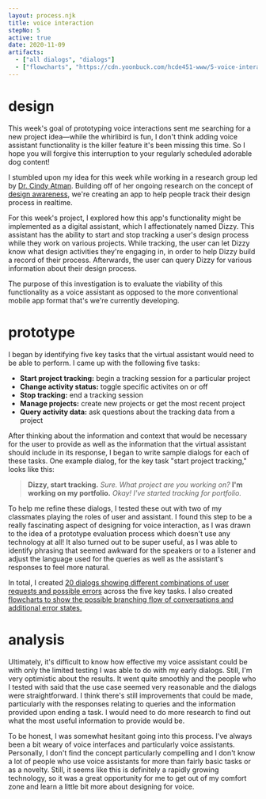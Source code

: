 ```yaml
---
layout: process.njk
title: voice interaction
stepNo: 5
active: true
date: 2020-11-09
artifacts:
  - ["all dialogs", "dialogs"]
  - ["flowcharts", "https://cdn.yoonbuck.com/hcde451-www/5-voice-interaction/flowchart.pdf"]
---
```


# design

This week's goal of prototyping voice interactions sent me searching for a new project idea—while the whirlibird is fun, I don't think adding voice assistant functionality is the killer feature it's been missing this time. So I hope you will forgive this interruption to your regularly scheduled adorable dog content!

I stumbled upon my idea for this week while working in a research group led by <a href="https://www.hcde.washington.edu/atman" target="_blank">Dr. Cindy Atman</a>. Building off of her ongoing research on the concept of <a href="https://www.youtube.com/watch?v=pV3qEAIeiSY" target="_blank">design awareness</a>, we're creating an app to help people track their design process in realtime.

For this week's project, I explored how this app's functionality might be implemented as a digital assistant, which I affectionately named Dizzy. This assistant has the ability to start and stop tracking a user's design process while they work on various projects. While tracking, the user can let Dizzy know what design activities they're engaging in, in order to help Dizzy build a record of their process. Afterwards, the user can query Dizzy for various information about their design process.

The purpose of this investigation is to evaluate the viability of this functionality as a voice assistant as opposed to the more conventional mobile app format that's we're currently developing.

# prototype

I began by identifying five key tasks that the virtual assistant would need to be able to perform. I came up with the following five tasks:

- **Start project tracking:** begin a tracking session for a particular project
- **Change activity status:** toggle specific activites on or off
- **Stop tracking:** end a tracking session
- **Manage projects:** create new projects or get the most recent project
- **Query activity data:** ask questions about the tracking data from a project

After thinking about the information and context that would be necessary for the user to provide as well as the information that the virtual assistant should include in its response, I began to write sample dialogs for each of these tasks. One example dialog, for the key task "start project tracking," looks like this:

<div class="page--bq-dialogs">

> **Dizzy, start tracking.**
> *Sure. What project are you working on?*
> **I'm working on my portfolio.**
> *Okay! I've started tracking for portfolio.*

</div>

To help me refine these dialogs, I tested these out with two of my classmates playing the roles of user and assistant. I found this step to be a really fascinating aspect of designing for voice interaction, as I was drawn to the idea of a prototype evaluation process which doesn't use any technology at all! It also turned out to be super useful, as I was able to identify phrasing that seemed awkward for the speakers or to a listener and adjust the language used for the queries as well as the assistant's responses to feel more natural.

In total, I created <a href="dialogs" target="_blank">20 dialogs showing different combinations of user requests and possible errors</a> across the five key tasks. I also created <a href="https://cdn.yoonbuck.com/hcde451-www/5-voice-interaction/flowchart.pdf" target="_blank">flowcharts to show the possible branching flow of conversations and additional error states.</a>

# analysis


Ultimately, it's difficult to know how effective my voice assistant could be with only the limited testing I was able to do with my early dialogs. Still, I'm very optimistic about the results. It went quite smoothly and the people who I tested with said that the use case seemed very reasonable and the dialogs were straightforward. I think there's still improvements that could be made, particularly with the responses relating to queries and the information provided upon ending a task. I would need to do more research to find out what the most useful information to provide would be.

To be honest, I was somewhat hesitant going into this process. I've always been a bit weary of voice interfaces and particularly voice assistants. Personally, I don't find the concept particularly compelling and I don't know a lot of people who use voice assistants for more than fairly basic tasks or as a novelty. Still, it seems like this is definitely a rapidly growing technology, so it was a great opportunity for me to get out of my comfort zone and learn a little bit more about designing for voice.